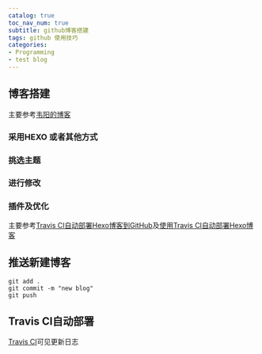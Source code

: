 ```yaml
---
catalog: true
toc_nav_num: true
subtitle: github博客搭建
tags: github 使用技巧
categories:
- Programming
- test blog
---
```

##  博客搭建
  主要参考[韦阳的博客](https://zhuanlan.zhihu.com/p/35668237)
### 采用HEXO 或者其他方式

### 挑选主题

### 进行修改

### 插件及优化
  主要参考[Travis CI自动部署Hexo博客到GitHub](https://blog.qizhenjun.com/75a7da42/)及[使用Travis CI自动部署Hexo博客](https://www.itfanr.cc/2017/08/09/using-travis-ci-automatic-deploy-hexo-blogs/)
##  推送新建博客
``` 
git add .
git commit -m "new blog"
git push 
```
##  Travis CI自动部署
  [Travis CI](https://travis-ci.org/)可见更新日志